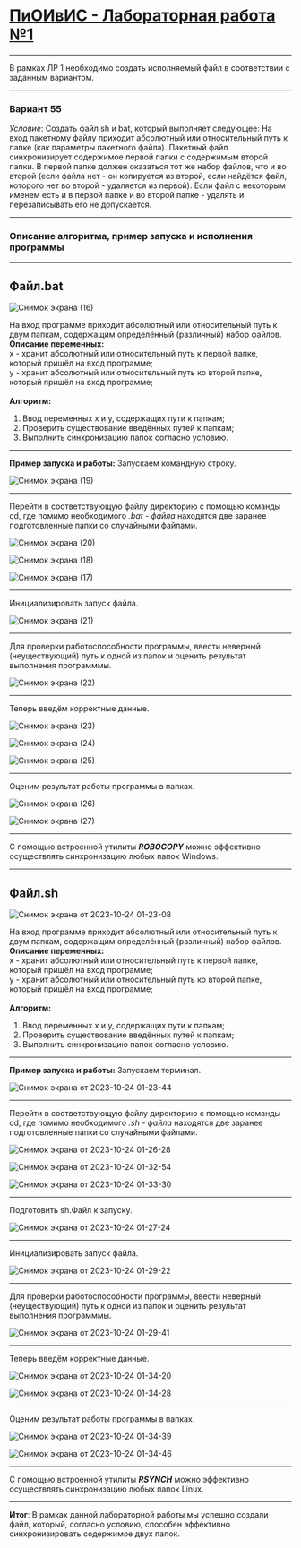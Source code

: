 <h1><u><b>ПиОИвИС - Лабораторная работа №1 </b></u></h1>
<hr/>
В рамках ЛР 1 необходимо создать исполняемый файл в соответствии с заданным вариантом.
<hr/>
<h3><b>Вариант 55</b></h3>
<em>Условие</em>: Создать файл sh и bat, который выполняет следующее: 
На вход пакетному файлу приходит абсолютный или относительный путь к папке (как параметры пакетного файла). Пакетный файл синхронизирует содержимое первой папки с содержимым второй папки. 
В первой папке должен оказаться тот же набор файлов, что и во второй
(если файла нет - он копируется из второй, если найдётся файл, которого нет во второй - удаляется из первой). 
Если файл с некоторым именем есть и в первой папке и во второй папке - удалять и перезаписывать его не допускается.
<hr/>
<h3><b>Описание алгоритма, пример запуска и исполнения программы</b></h3>
<hr/>
<h2>Файл.bat</h2>

![Снимок экрана (16)](https://github.com/iis-32170x/RPIIS/assets/144940569/8d488fc7-3fd2-43fc-bf5e-53dbaad7d1d1)

На вход программе приходит абсолютный или относительный путь к двум папкам, содержащим определённый (различный) набор файлов.
<br>
<b>Описание переменных:</b>
<br>
x - хранит абсолютный или относительный путь к первой папке, который пришёл на вход программе; 
<br>
y - хранит абсолютный или относительный путь ко второй папке, который пришёл на вход программе;
<br>
<br>
<b>Алгоритм:</b>
1. Ввод переменных x и y, содержащих пути к папкам; 
2. Проверить существование введённых путей к папкам;
3. Выполнить синхронизацию папок согласно условию.
<hr/>
<b>Пример запуска и работы:</b>
Запускаем командную строку.

![Снимок экрана (19)](https://github.com/iis-32170x/RPIIS/assets/144940569/572eed61-daaf-47db-a77a-4041575b52e5)

<hr/>
Перейти в соответствующую файлу директорию с помощью команды cd, где помимо необходимого <em>.bat - файла</em> находятся две заранее подготовленные папки со случайными файлами.

![Снимок экрана (20)](https://github.com/iis-32170x/RPIIS/assets/144940569/ea487f3f-11d7-4ea4-82cd-2ab71647226b)

![Снимок экрана (18)](https://github.com/iis-32170x/RPIIS/assets/144940569/e47776fe-fffc-4510-b090-a644d5c060b0)

![Снимок экрана (17)](https://github.com/iis-32170x/RPIIS/assets/144940569/dd864ec8-83c9-463f-a835-3d0c9ce947ba)

<hr/>
Инициализировать запуск фaйла.

![Снимок экрана (21)](https://github.com/iis-32170x/RPIIS/assets/144940569/8a05c742-493b-4c1c-bbd9-c87a216e7161)

<hr/>
Для проверки работоспособности программы, ввести неверный (неуществующий) путь к одной из папок и оценить результат выполнения программмы.

![Снимок экрана (22)](https://github.com/iis-32170x/RPIIS/assets/144940569/0e585ffc-224b-4679-abad-d73c6424043f)

<hr/>
Теперь введём корректные данные.

![Снимок экрана (23)](https://github.com/iis-32170x/RPIIS/assets/144940569/e971cfa8-c4df-43a1-a43d-4d74c98cde89)

![Снимок экрана (24)](https://github.com/iis-32170x/RPIIS/assets/144940569/7204c576-efe3-4357-9f2e-b08c6f2ffe18)

![Снимок экрана (25)](https://github.com/iis-32170x/RPIIS/assets/144940569/b843bdc0-9f2e-4711-9fde-1df7f93afed5)

<hr/>
Оценим результат работы программы в папках.

![Снимок экрана (26)](https://github.com/iis-32170x/RPIIS/assets/144940569/36e46627-c07f-4409-91c0-ea262045df50)

![Снимок экрана (27)](https://github.com/iis-32170x/RPIIS/assets/144940569/7a7be5db-fa65-4f61-bdee-1758ca73706a)

<hr/>
С помощью встроенной утилиты <em><b>ROBOCOPY</b></em> можно эффективно осуществлять синхронизацию любых папок Windows.
<hr/>
<h2>Файл.sh</h2>

![Снимок экрана от 2023-10-24 01-23-08](https://github.com/iis-32170x/RPIIS/assets/144940569/ec345dcc-b3dd-4ecd-b2a9-611d501ae12e)

На вход программе приходит абсолютный или относительный путь к двум папкам, содержащим определённый (различный) набор файлов.
<br>
<b>Описание переменных:</b>
<br>
x - хранит абсолютный или относительный путь к первой папке, который пришёл на вход программе;
<br>
y - хранит абсолютный или относительный путь ко второй папке, который пришёл на вход программе;
<br>
<br>
<b>Алгоритм:</b>
1. Ввод переменных x и y, содержащих пути к папкам; 
2. Проверить существование введённых путей к папкам;
3. Выполнить синхронизацию папок согласно условию.
<hr/>
<b>Пример запуска и работы:</b>
Запускаем терминал.

![Снимок экрана от 2023-10-24 01-23-44](https://github.com/iis-32170x/RPIIS/assets/144940569/a62afad4-9749-4860-ae66-908b13a3265f)

<hr/>
Перейти в соответствующую файлу директорию с помощью команды cd, где помимо необходимого <em>.sh - файла</em> находятся две заранее подготовленные папки со случайными файлами.

![Снимок экрана от 2023-10-24 01-26-28](https://github.com/iis-32170x/RPIIS/assets/144940569/14cce695-43bd-4c0f-a8fb-b120acd2ce6c)

![Снимок экрана от 2023-10-24 01-32-54](https://github.com/iis-32170x/RPIIS/assets/144940569/4744af3d-1a96-477a-b595-3968ffb19aa5)

![Снимок экрана от 2023-10-24 01-33-30](https://github.com/iis-32170x/RPIIS/assets/144940569/41a3283e-212d-4d03-aa92-587ffa6dbc97)

<hr/>
Подготовить sh.Файл к запуску.

![Снимок экрана от 2023-10-24 01-27-24](https://github.com/iis-32170x/RPIIS/assets/144940569/94a59178-b114-49c4-b9a0-f8da475af3e4)

<hr/>
Инициализировать запуск файла.

![Снимок экрана от 2023-10-24 01-29-22](https://github.com/iis-32170x/RPIIS/assets/144940569/92ca7d28-c8d9-463b-ac1b-3876b509a45b)

<hr/>
Для проверки работоспособности программы, ввести неверный (неуществующий) путь к одной из папок и оценить результат выполнения программмы.

![Снимок экрана от 2023-10-24 01-29-41](https://github.com/iis-32170x/RPIIS/assets/144940569/e1b7e650-14f1-4431-b890-752486e228ce)

<hr/>
Теперь введём корректные данные.

![Снимок экрана от 2023-10-24 01-34-20](https://github.com/iis-32170x/RPIIS/assets/144940569/733df64b-ad91-43b1-9bd6-66eaddaae34f)

![Снимок экрана от 2023-10-24 01-34-28](https://github.com/iis-32170x/RPIIS/assets/144940569/325dd0f0-4ab2-40ba-bc62-d3c8c496b264)

<hr/>
Оценим результат работы программы в папках.

![Снимок экрана от 2023-10-24 01-34-39](https://github.com/iis-32170x/RPIIS/assets/144940569/cd15b1c2-40a8-4d57-a379-6075c693059e)

![Снимок экрана от 2023-10-24 01-34-46](https://github.com/iis-32170x/RPIIS/assets/144940569/43403c2a-8cdd-4858-8a55-2f77f8ea09f2)

<hr/>
С помощью встроенной утилиты <em><b>RSYNCH</b></em> можно эффективно осуществлять синхронизацию любых папок Linux.
<hr/>
<b>Итог</b>: В рамках данной лабораторной работы мы успешно создали файл, который, согласно условию, способен эффективно синхронизировать содержимое двух папок.


